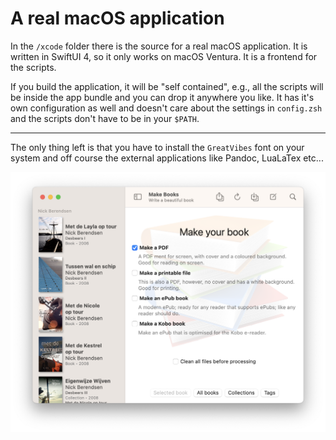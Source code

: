 # A real macOS application

In the `/xcode` folder there is the source for a real macOS application. It is written in SwiftUI 4, so it only works on macOS Ventura. It is a frontend for the scripts.

If you build the application, it will be "self contained", e.g., all the scripts will be inside the app bundle and you can drop it anywhere you like. It has it's own configuration as well and doesn't care about the settings in `config.zsh` and the scripts don't have to be in your `$PATH`.

---

The only thing left is that you have to install the `GreatVibes` font on your system and off course the external applications like Pandoc, LuaLaTex etc...

![](images/mac-app.png)



